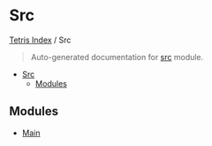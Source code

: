 # Src

[Tetris Index](../README.md#tetris-index) / Src

> Auto-generated documentation for [src](https://github.com/Celudor/tetris/blob/main/src/__init__.py) module.

- [Src](#src)
  - [Modules](#modules)

## Modules

- [Main](./main.md)